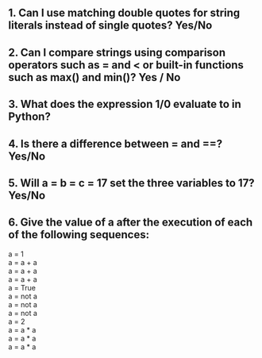 ## 1. Can I use matching double quotes for string literals instead of single quotes? Yes/No  

  

## 2. Can I compare strings using comparison operators such as = and < or built-in functions such as max() and min()? Yes / No  
  

## 3. What does the expression 1/0 evaluate to in Python?  

  

## 4. Is there a difference between = and ==? Yes/No  

 

## 5. Will a = b = c = 17 set the three variables to 17? Yes/No  
  

## 6. Give the value of a after the execution of each of the following sequences:  

a = 1  
a = a + a  
a = a + a  
a = a + a  
a = True  
a = not a  
a = not a  
a = not a  
a = 2  
a = a * a  
a = a * a  
a = a * a  





